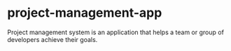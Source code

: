 # project-management-app
Project management system is an application that helps a team or group of developers achieve their goals.
